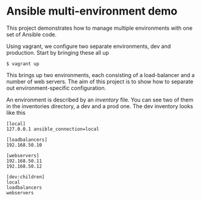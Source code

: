 # Ansible multi-environment demo

This project demonstrates how to manage multiple environments with one set of Ansible code.

Using vagrant, we configure two separate environments, dev and production. Start by bringing these all up

    $ vagrant up

This brings up two environments, each consisting of a load-balancer and a number of web servers. The aim of this project is to show how to separate out environment-specific configuration.


An environment is described by an *inventory* file. You can see two of them in the inventories directory, a dev and a prod one. The dev inventory looks like this

```
[local]
127.0.0.1 ansible_connection=local

[loadbalancers]
192.168.50.10

[webservers]
192.168.50.11
192.168.50.12

[dev:children]
local
loadbalancers
webservers
```